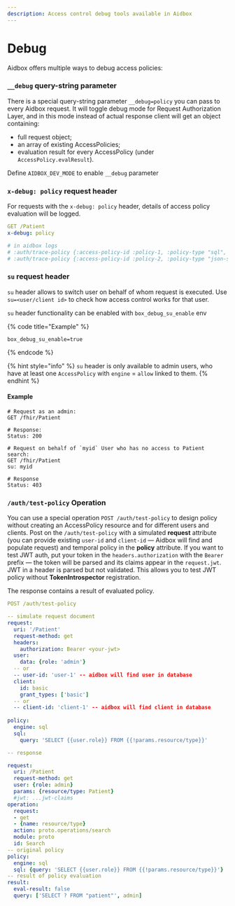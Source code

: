 ```yaml
---
description: Access control debug tools available in Aidbox
---
```


# Debug

Aidbox offers multiple ways to debug access policies:

### `__debug` query-string parameter

There is a special query-string parameter `__debug=policy` you can pass to every Aidbox request. It will toggle debug mode for Request Authorization Layer, and in this mode instead of actual response client will get an object containing:

* full request object;
* an array of existing AccessPolicies;
* evaluation result for every AccessPolicy (under `AccessPolicy.evalResult`).

Define `AIDBOX_DEV_MODE` to enable `__debug` parameter

### `x-debug: policy` request header

For requests with the `x-debug: policy` header, details of access policy evaluation will be logged.

```yaml
GET /Patient
x-debug: policy

# in aidbox logs
# :auth/trace-policy {:access-policy-id :policy-1, :policy-type "sql", ...
# :auth/trace-policy {:access-policy-id :policy-2, :policy-type "json-schema",...
```

### `su` request header

`su` header allows to switch user on behalf of whom request is executed. Use `su=<user/client id>` to check how access control works for that user.

`su` header functionality can be enabled with `box_debug_su_enable` env

{% code title="Example" %}
```
box_debug_su_enable=true
```
{% endcode %}

{% hint style="info" %}
`su` header is only available to admin users, who have at least one `AccessPolicy`  with `engine` = `allow` linked to them.&#x20;
{% endhint %}

#### Example

```http
# Request as an admin:
GET /fhir/Patient

# Response:
Status: 200
```

```http
# Request on behalf of `myid` User who has no access to Patient search:
GET /fhir/Patient
su: myid

# Response
Status: 403
```

### `/auth/test-policy` Operation

You can use a special operation `POST /auth/test-policy` to design policy without creating an AccessPolicy resource and for different users and clients. Post on the `/auth/test-policy` with a simulated **request** attribute (you can provide existing `user-id` and `client-id` — Aidbox will find and populate request) and temporal policy in the **policy** attribute. If you want to test JWT auth, put your token in the `headers.authorization` with the `Bearer` prefix — the token will be parsed and its claims appear in the `request.jwt`. JWT in a header is parsed but not validated. This allows you to test JWT policy without **TokenIntrospector** registration.

The response contains a result of evaluated policy.

```yaml
POST /auth/test-policy

-- simulate request document
request:
  uri: '/Patient'
  request-method: get
  headers:
    authorization: Bearer <your-jwt>
  user:
    data: {role: 'admin'}
  -- or 
  -- user-id: 'user-1' -- aidbox will find user in database
  client:
    id: basic
    grant_types: ['basic']
  -- or 
  -- client-id: 'client-1' -- aidbox will find client in database
    
policy:
  engine: sql
  sql:
    query: 'SELECT {{user.role}} FROM {{!params.resource/type}}'

-- response

request:
  uri: /Patient
  request-method: get
  user: {role: admin}
  params: {resource/type: Patient}
  #jwt: ...jwt-claims
operation:
  request:
  - get
  - {name: resource/type}
  action: proto.operations/search
  module: proto
  id: Search
-- original policy
policy:
  engine: sql
  sql: {query: 'SELECT {{user.role}} FROM {{!params.resource/type}}'}
-- result of policy evaluation
result:
  eval-result: false
  query: ['SELECT ? FROM "patient"', admin]
```

